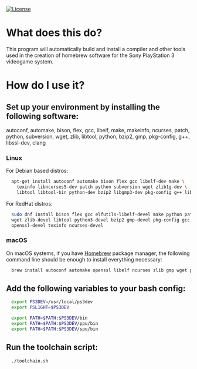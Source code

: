 [![License](https://img.shields.io/github/license/ps3dev/ps3toolchain.svg)](./LICENSE)

  What does this do?
 ====================

  This program will automatically build and install a compiler and other
  tools used in the creation of homebrew software for the Sony PlayStation 3
  videogame system.

  How do I use it?
 ==================

## Set up your environment by installing the following software:

  autoconf, automake, bison, flex, gcc, libelf, make, makeinfo,
  ncurses, patch, python, subversion, wget, zlib, libtool, python,
  bzip2, gmp, pkg-config, g++, libssl-dev, clang

### Linux

For Debian based distros:

```bash
  apt-get install autoconf automake bison flex gcc libelf-dev make \
    texinfo libncurses5-dev patch python subversion wget zlib1g-dev \
    libtool libtool-bin python-dev bzip2 libgmp3-dev pkg-config g++ libssl-dev clang
```

For RedHat distros:

```bash 
  sudo dnf install bison flex gcc elfutils-libelf-devel make python path \
  wget zlib-devel libtool python3-devel bzip2 gmp-devel pkg-config gcc \
  openssl-devel texinfo ncurses-devel
```

### macOS

  On macOS systems, if you have [Homebrew](http://brew.sh) package manager, the following command line should
  be enough to install everything necessary:

```bash
  brew install autoconf automake openssl libelf ncurses zlib gmp wget pkg-config texinfo
```

## Add the following variables to your bash config:
```bash
  export PS3DEV=/usr/local/ps3dev
  export PSL1GHT=$PS3DEV

  export PATH=$PATH:$PS3DEV/bin
  export PATH=$PATH:$PS3DEV/ppu/bin
  export PATH=$PATH:$PS3DEV/spu/bin
```

## Run the toolchain script:
```bash
  ./toolchain.sh
```
